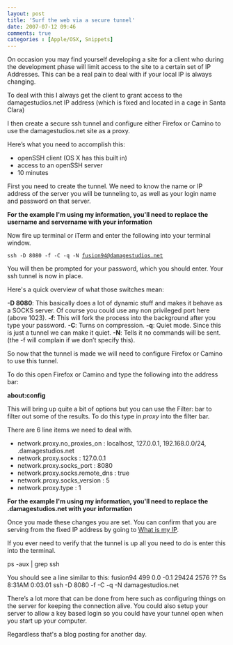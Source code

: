 ```yaml
---
layout: post
title: 'Surf the web via a secure tunnel'
date: 2007-07-12 09:46
comments: true
categories : [Apple/OSX, Snippets]
---  
```


On occasion you may find yourself developing a site for a client who during the development phase will limit access to the site to a certain set of IP Addresses. This can be a real pain to deal with if your local IP is always changing.

To deal with this I always get the client to grant access to the damagestudios.net IP address (which is fixed and located in a cage in Santa Clara)

I then create a secure ssh tunnel and configure either Firefox or Camino to use the damagestudios.net site as a proxy.

Here’s what you need to accomplish this:
<ul>
<li>openSSH client (OS X has this built in)
<li>access to an openSSH server
<li>10 minutes
</ul>

First you need to create the tunnel. We need to know the name or IP address of the server you will be tunneling to, as well as your login name and password on that server.

<strong>For the example I'm using my information, you'll need to replace the username and servername with your information</strong>

Now fire up terminal or iTerm and enter the following into your terminal window.

<code>ssh -D 8080 -f -C -q -N fusion94@damagestudios.net</code>

You will then be prompted for your password, which you should enter. Your ssh tunnel is now in place.

Here's a quick overview of what those switches mean:

<strong>-D 8080</strong>: This basically does a lot of dynamic stuff and makes it behave as a SOCKS server. Of course you could use any non privileged port here (above 1023).
<strong>-f</strong>: This will fork the process into the background after you type your password.
<strong>-C</strong>: Turns on compression.
<strong>-q</strong>: Quiet mode. Since this is just a tunnel we can make it quiet.
<strong>-N</strong>: Tells it no commands will be sent. (the -f will complain if we don’t specify this).

So now that the tunnel is made we will need to configure Firefox or Camino to use this tunnel.

To do this open Firefox or Camino and type the following into the address bar:

<strong>about:config</strong>

This will bring up quite a bit of options but you can use the Filter: bar to filter out some of the results. To do this type in <i>proxy</i> into the filter bar.

There are 6 line items we need to deal with.
<ul>
<li>network.proxy.no_proxies_on : localhost, 127.0.0.1, 192.168.0.0/24, .damagestudios.net
<li>network.proxy.socks : 127.0.0.1
<li>network.proxy.socks_port : 8080
<li>network.proxy.socks.remote_dns : true
<li>network.proxy.socks_version : 5
<li>network.proxy.type : 1
</ul>

<strong>For the example I'm using my information, you'll need to replace the .damagestudios.net with your information</strong>

Once you made these changes you are set. You can confirm that you are serving from the fixed IP address by going to <a href="http://whatismyip.com">What is my IP</a>.

If you ever need to verify that the tunnel is up all you need to do is enter this into the terminal.

ps -aux | grep ssh

You should see a line similar to this:
fusion94   499   0.0 -0.1    29424   2576  ??  Ss    8:31AM   0:03.01 ssh -D 8080 -f -C -q -N damagestudios.net

There’s a lot more that can be done from here such as configuring things on the server for keeping the connection alive. You could also setup your server to allow a key based login so you could have your tunnel open when you start up your computer.

Regardless that's a blog posting for another day.

